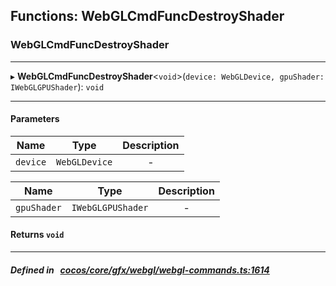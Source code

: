 ## Functions: WebGLCmdFuncDestroyShader

### WebGLCmdFuncDestroyShader


___
▸ **WebGLCmdFuncDestroyShader**<`void`\>(`device: WebGLDevice, gpuShader: IWebGLGPUShader`): `void`
___


#### Parameters

| Name | Type | Description |
| :------: | :------: | :------: |
| `device` | `WebGLDevice` | - |

| Name | Type | Description |
| :------: | :------: | :------: |
| `gpuShader` | `IWebGLGPUShader` | - |


#### Returns `void` 
___


##### Defined in &nbsp;   [cocos/core/gfx/webgl/webgl-commands.ts:1614](https://github.com/cocos-creator/engine/blob/c7bf6b8a9/cocos/core/gfx/webgl/webgl-commands.ts#L1614)&nbsp;
